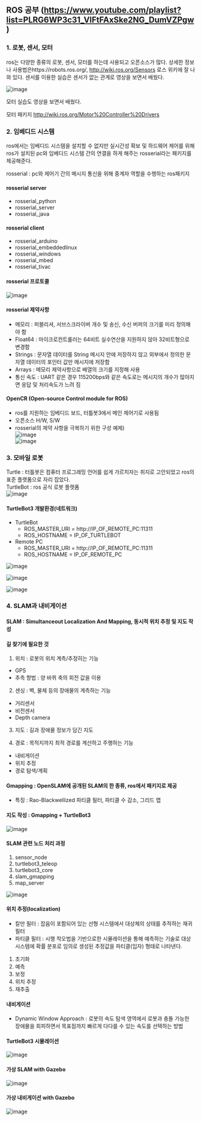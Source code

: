 ## ROS 공부 (https://www.youtube.com/playlist?list=PLRG6WP3c31_VIFtFAxSke2NG_DumVZPgw)
### 1. 로봇, 센서, 모터
ros는 다양한 종류의 로봇, 센서, 모터를 하는데 사용되고 오픈소스가 많다. 상세한 정보나 사용법은https://robots.ros.org/, http://wiki.ros.org/Sensors 로스 위키에 잘 나와 있다. 센서를 이용한 실습은 센서가 없는 관계로 영상을 보면서 배웠다. 

![image](https://user-images.githubusercontent.com/57993534/126041592-f4157dd5-aa33-4009-bdfe-0403cb4652d5.png)

모터 실습도 영상을 보면서 배웠다. 

모터 패키지 http://wiki.ros.org/Motor%20Controller%20Drivers

### 2. 임베디드 시스템
ros에서는 임베디드 시스템을 설치할 수 없지만 실시간성 확보 및 하드웨어 제어를 위해 ros가 설치된 pc와 임베디드 시스템 간의 연결을 하게 해주는 rosserial라는 패키지를 제공해준다. 

rosserial : pc와 제어기 간의 메시지 통신을 위해 중계자 역할을 수행하는 ros패키지
#### rosserial server
- rosserial_python
- rosserial_server
- rosserial_java
#### rosserial client
- rosserial_arduino
- rosserial_embeddedlinux
- rosserial_windows
- rosserial_mbed
- rosserial_tivac
#### rosserial 프로토콜
![image](https://user-images.githubusercontent.com/57993534/126041624-8184d312-f64c-481d-aa6d-2095ca3aa9f0.png)

#### rosserial 제약사항
- 메모리 : 퍼블리셔, 서브스크라이버 개수 및 송신, 수신 버퍼의 크기를 미리 정의해야 함
- Float64 : 마이크로컨트롤러는 64비트 실수연산을 지원하지 않아 32비트형으로 변경함
- Strings : 문자열 데이터를 String 메시지 안에 저장하지 않고 외부에서 정의한 문자열 데이터의 포인터 값만 메시지에 저장함
- Arrays : 메모리 제약사항으로 배열의 크기를 지정해 사용
- 통신 속도 : UART 같은 경우 115200bps와 같은 속도로는 메시지의 개수가 많아지면 응답 및 처리속도가 느려 짐

#### OpenCR (Open-source Control module for ROS)
- ros를 지원하는 임베디드 보드, 터틀봇3에서 메인 제어기로 사용됨
- 오픈소스 H/W, S/W
- rosserial의 제약 사항을 극복하기 위한 구성
예제)     
![image](https://user-images.githubusercontent.com/57993534/126041631-0a257486-85de-4ab9-9727-3b3ca18f45b5.png)     
![image](https://user-images.githubusercontent.com/57993534/126041632-ffec4a39-4131-4c4f-b805-b4a17b331eb4.png)


### 3. 모바일 로봇
Turtle : 터틀봇은 컴퓨터 프로그래밍 언어를 쉽게 가르치자는 취지로 고안되었고 ros의 표준 플랫폼으로 자리 잡았다.     
TurtleBot : ros 공식 로봇 플랫폼    
![image](https://user-images.githubusercontent.com/57993534/126041637-7a7482fd-94d2-4cf9-9585-58a5a91431cd.png)

#### TurtleBot3 개발환경(네트워크)
- TurtleBot
  - ROS_MASTER_URI = http://IP_OF_REMOTE_PC:11311
  - ROS_HOSTNAME = IP_OF_TURTLEBOT
- Remote PC
  - ROS_MASTER_URI = http://IP_OF_REMOTE_PC:11311
  - ROS_HOSTNAME = IP_OF_REMOTE_PC
 
![image](https://user-images.githubusercontent.com/57993534/126041650-def6884d-987a-4989-804f-4a1e73474f61.png)

![image](https://user-images.githubusercontent.com/57993534/126041652-bfdb120c-5ecf-4e70-b580-c0c54d372458.png)

![image](https://user-images.githubusercontent.com/57993534/126041655-496522b8-dd61-420c-b589-00f0e300251e.png)

### 4. SLAM과 내비게이션
#### SLAM : Simultanceout Localization And Mapping, 동시적 위치 추정 및 지도 작성

#### 길 찾기에 필요한 것
1. 위치 : 로봇의 위치 계측/추정히는 기능        
  - GPS
  - 추측 항법 : 양 바퀴 축의 회전 값을 이용
  
2. 센싱 : 벽, 물체 등의 장애물의 계측하는 기능     
  - 거리센서
  - 비전센서
  - Depth camera
  
3. 지도 : 길과 장애물 정보가 담긴 지도    

4. 경로 : 목적지까지 최적 경로를 계산하고 주행하는 기능       
  - 내비게이션
  - 위치 추정
  - 경로 탐색/계획

#### Gmapping : OpenSLAM에 공개된 SLAM의 한 종류, ros에서 패키지로 제공
- 특징 : Rao-Blackwellized 파티클 필터, 파티클 수 감소, 그리드 맵

#### 지도 작성 : Gmapping + TurtleBot3
![image](https://user-images.githubusercontent.com/57993534/126041697-79d3d29e-5f3a-41e0-8260-9ef7c0e323c0.png)

#### SLAM 관련 노드 처리 과정
1. sensor_node    
2. turtlebot3_teleop     
3. turtlebot3_core     
4. slam_gmapping        
5. map_server     

![image](https://user-images.githubusercontent.com/57993534/126041709-95725f39-00a4-41b3-98fc-8f54d4fc5633.png)

#### 위치 추정(localization)
- 칼만 필터 : 잡음이 포함되어 있는 선형 시스템에서 대상체의 상태를 추적하는 재귀 필터
- 파티클 필터 : 시행 착오법을 기반으로한 시뮬레이션을 통해 예측하는 기술로 대상 시스템에 확률 분포로 임의로 생성된 추정값을 파티클(입자) 형태로 나타낸다.       
1. 초기화    
2. 예측     
3. 보정    
4. 위치 추정       
5. 재추출     

#### 내비게이션 
- Dynamic Window Approach : 로봇의 속도 탐색 영역에서 로봇과 충돌 가능한 장애물을 회피하면서 목표점까지 빠르게 다다를 수 있는 속도를 선택하는 방법

#### TurtleBot3 시뮬레이션
![image](https://user-images.githubusercontent.com/57993534/126041718-638afc43-4ad7-459b-972e-0bf85f680df6.png)


#### 가상 SLAM with Gazebo
![image](https://user-images.githubusercontent.com/57993534/126041722-53a86fae-5e1d-4203-b4e5-0c682e93e730.png)

#### 가상 내비게이션 with Gazebo
![image](https://user-images.githubusercontent.com/57993534/126041726-5db031fd-8487-4ee6-85bc-5db6d1a1e4a3.png)


